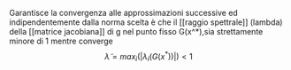 Garantisce la convergenza alle approssimazioni successive ed indipendentemente dalla norma scelta è che il [[raggio spettrale]] (lambda) della [[matrice jacobiana]] di g nel punto fisso G(x^*),sia strettamente minore di 1 mentre converge
$$
	\tilde\lambda=max_i(|\lambda_i(G(x^*))|) < 1
$$
